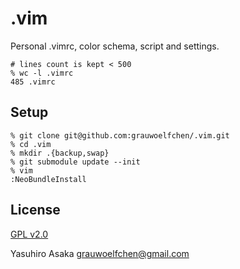 # .vim

Personal .vimrc, color schema, script and settings.

```
# lines count is kept < 500
% wc -l .vimrc
485 .vimrc
```

## Setup

```
% git clone git@github.com:grauwoelfchen/.vim.git
% cd .vim
% mkdir .{backup,swap}
% git submodule update --init
% vim
:NeoBundleInstall
```

## License

[GPL v2.0](http://www.gnu.org/licenses/gpl-2.0.txt)

Yasuhiro Asaka <grauwoelfchen@gmail.com>
